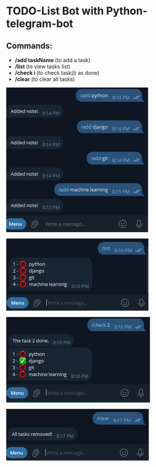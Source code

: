 # TODO-List Bot with Python-telegram-bot

## Commands:
- <B>/add taskName </B> (to add a task)
- <B>/list </B> (to view tasks list)
- <B>/check i </B> (to check task(i) as done)
- <B>/clear </B> (to clear all tasks)

![](data/add.JPG)
<br>

![](data/list.JPG)
<br>

![](data/check.JPG)
<br>

![](data/clear.JPG)
<br>
